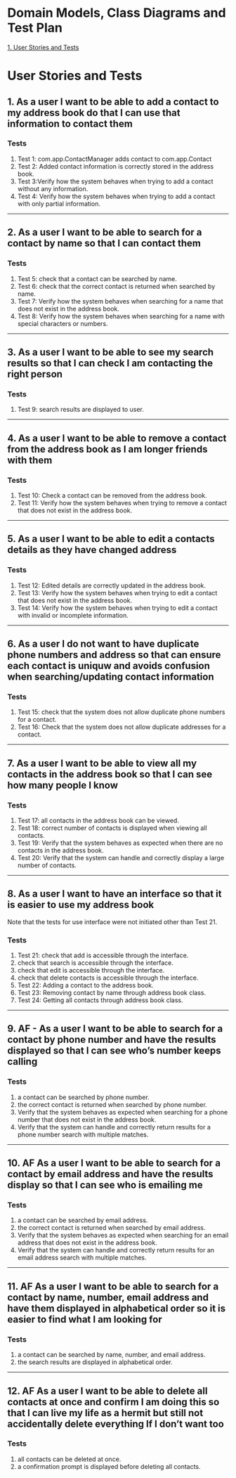 # Domain Models, Class Diagrams and Test Plan

[1. User Stories and Tests](#user-stories-and-tests)

# User Stories and Tests

## 1. As a user I want to be able to add a contact to my address book do that I can use that information to contact them

### Tests
1. Test 1: com.app.ContactManager adds contact to com.app.Contact
2. Test 2: Added contact information is correctly stored in the address book.
3. Test 3:Verify how the system behaves when trying to add a contact without any information.
4. Test 4: Verify how the system behaves when trying to add a contact with only partial information.

---

## 2. As a user I want to be able to search for a contact by name so that I can contact them

### Tests
1. Test 5: check that a contact can be searched by name.
2. Test 6: check that the correct contact is returned when searched by name.
3. Test 7: Verify how the system behaves when searching for a name that does not exist in the address book.
4. Test 8: Verify how the system behaves when searching for a name with special characters or numbers.

---

## 3. As a user I want to be able to see my search results so that I can check I am contacting the right person

### Tests
1. Test 9: search results are displayed to user.

---

## 4. As a user I want to be able to remove a contact from the address book as I am longer friends with them

### Tests
1. Test 10: Check a contact can be removed from the address book.
2. Test 11: Verify how the system behaves when trying to remove a contact that does not exist in the address book.

---

## 5. As a user I want to be able to edit a contacts details as they have changed address

### Tests
1. Test 12: Edited details are correctly updated in the address book.
2. Test 13:  Verify how the system behaves when trying to edit a contact that does not exist in the address book.
3. Test 14: Verify how the system behaves when trying to edit a contact with invalid or incomplete information.

---

## 6. As a user I do not want to have duplicate phone numbers and address so that can ensure each contact is uniquw and avoids confusion when searching/updating contact information

### Tests
1. Test 15: check that the system does not allow duplicate phone numbers for a contact.
2. Test 16: Check that the system does not allow duplicate addresses for a contact.

---

## 7. As a user I want to be able to view all my contacts in the address book so that I can see how many people I know

### Tests
1. Test 17: all contacts in the address book can be viewed.
2. Test 18: correct number of contacts is displayed when viewing all contacts.
3. Test 19: Verify that the system behaves as expected when there are no contacts in the address book.
4. Test 20: Verify that the system can handle and correctly display a large number of contacts.

---

## 8. As a user I want to have an interface so that it is easier to use my address book
Note that the tests for use interface were not initiated other than Test 21.

### Tests
1. Test 21:  check that add is accessible through the interface.
2. check that search is accessible through the interface.
3. check that edit is accessible through the interface.
4. check that delete contacts is accessible through the interface.
5. Test 22: Adding a contact to the address book.
7. Test 23: Removing contact by name through address book class.
8. Test 24: Getting all contacts through address book class.


---

## 9. AF - As a user I want to be able to search for a contact by phone number and have the results displayed so that I can see who’s number keeps calling

### Tests
1. a contact can be searched by phone number.
2. the correct contact is returned when searched by phone number.
3. Verify that the system behaves as expected when searching for a phone number that does not exist in the address book.
4. Verify that the system can handle and correctly return results for a phone number search with multiple matches.

---

## 10. AF As a user I want to be able to search for a contact by email address and have the results display so that I can see who is emailing me

### Tests
1. a contact can be searched by email address.
2. the correct contact is returned when searched by email address.
3. Verify that the system behaves as expected when searching for an email address that does not exist in the address book.
4. Verify that the system can handle and correctly return results for an email address search with multiple matches.
---

## 11. AF As a user I want to be able to search for a contact by name, number, email address and have them displayed in alphabetical order so it is easier to find what I am looking for

### Tests
1.  a contact can be searched by name, number, and email address.
2.  the search results are displayed in alphabetical order.
---

## 12. AF As a user I want to be able to delete all contacts at once and confirm I am doing this so that I can live my life as a hermit but still not accidentally delete everything If I don’t want too

### Tests
1.  all contacts can be deleted at once.
2.  a confirmation prompt is displayed before deleting all contacts.